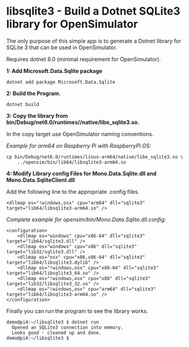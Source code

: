 # libsqlite3 - Build a Dotnet SQLite3 library for OpenSimulator

The only purpose of this simple app is to generate a Dotnet library for SQLite 3 that can be used in OpenSimulator.

Requires dotnet 8.0 (minimal requirement for OpenSimulator).

**1: Add Microsoft.Data.Sqlite package**

    dotnet add package Microsoft.Data.Sqlite

**2: Build the Program.**

    dotnet build


**3: Copy the library from bin/Debug/net6.0/runtimes/<architecture>/native/libe_sqlite3.so.**

In the copy target use OpenSimulator naming conventions. 

_Example for arm64 on Raspberry Pi with RaspberryPi OS:_
    
    cp bin/Debug/net6.0/runtimes/linux-arm64/native/libe_sqlite3.so \
        ../opensim/bin/lib64/libsqlite3-arm64.so


**4: Modify Library config Files for Mono.Data.Sqlite.dll and Mono.Data.SqliteClient.dll**

Add the following line to the appropriate .config files.

    <dllmap os="!windows,osx" cpu="arm64" dll="sqlite3" target="lib64/libsqlite3-arm64.so" />

_Complete example for opensim/bin/Mono.Data.Sqlite.dll.config:_

    <configuration>
        <dllmap os="windows" cpu="x86-64" dll="sqlite3" target="lib64/sqlite3.dll" />
        <dllmap os="windows" cpu="x86" dll="sqlite3" target="lib32/sqlite3.dll" />
        <dllmap os="osx" cpu="x86,x86-64" dll="sqlite3" target="lib64/libsqlite3.dylib" />
        <dllmap os="!windows,osx" cpu="x86-64" dll="sqlite3" target="lib64/libsqlite3_64.so" />
        <dllmap os="!windows,osx" cpu="x86" dll="sqlite3" target="lib32/libsqlite3_32.so" />
        <dllmap os="!windows,osx" cpu="arm64" dll="sqlite3" target="lib64/libsqlite3-arm64.so" />
    </configuration>

Finally you can run the program to see the library works.

    demo@pi4:~/libsqlite3 $ dotnet run
      Opened an SQLite3 connection into memory.
      Looks good - cleaned up and done.
    demo@pi4:~/libsqlite3 $ 

